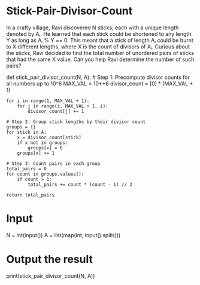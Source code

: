 # Stick-Pair-Divisor-Count

In a crafty village, Ravi discovered N sticks, each with a unique length denoted by Aᵢ. He learned that each stick could be shortened to any length Y as long as Aᵢ % Y == 0. This meant that a stick of length Aᵢ could be burnt to X different lengths, where X is the count of divisors of Aᵢ. Curious about the sticks, Ravi decided to find the total number of unordered pairs of sticks that had the same X value. Can you help Ravi determine the number of such pairs?

def stick_pair_divisor_count(N, A):
    # Step 1: Precompute divisor counts for all numbers up to 10^6
    MAX_VAL = 10**6
    divisor_count = [0] * (MAX_VAL + 1)
    
    for i in range(1, MAX_VAL + 1):
        for j in range(i, MAX_VAL + 1, i):
            divisor_count[j] += 1

    # Step 2: Group stick lengths by their divisor count
    groups = {}
    for stick in A:
        x = divisor_count[stick]
        if x not in groups:
            groups[x] = 0
        groups[x] += 1

    # Step 3: Count pairs in each group
    total_pairs = 0
    for count in groups.values():
        if count > 1:
            total_pairs += count * (count - 1) // 2

    return total_pairs

# Input
N = int(input())
A = list(map(int, input().split()))

# Output the result
print(stick_pair_divisor_count(N, A))
